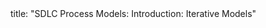 <frontmatter>
title: "SDLC Process Models: Introduction: Iterative Models"
</frontmatter>

<include src="unit-inPage-asFlat.md" boilerplate />